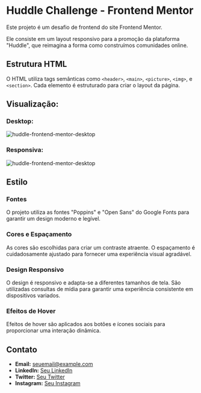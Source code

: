 # Huddle Challenge - Frontend Mentor

Este projeto é um desafio de frontend do site Frontend Mentor. 

Ele consiste em um layout responsivo para a promoção da plataforma "Huddle", que reimagina a forma como construímos comunidades online.

## Estrutura HTML

O HTML utiliza tags semânticas como `<header>`, `<main>`, `<picture>`, `<img>`, e `<section>`. Cada elemento é estruturado para criar o layout da página.


## Visualização:
### Desktop:
![huddle-frontend-mentor-desktop](.\src\images\huddle-frontend-mentor-desktop.png)
### Responsiva:
![huddle-frontend-mentor-desktop](.\src\images\huddle-frontend-mentor-desktop.gif)


## Estilo

### Fontes

O projeto utiliza as fontes "Poppins" e "Open Sans" do Google Fonts para garantir um design moderno e legível.

### Cores e Espaçamento

As cores são escolhidas para criar um contraste atraente. O espaçamento é cuidadosamente ajustado para fornecer uma experiência visual agradável.

### Design Responsivo

O design é responsivo e adapta-se a diferentes tamanhos de tela. São utilizadas consultas de mídia para garantir uma experiência consistente em dispositivos variados.

### Efeitos de Hover

Efeitos de hover são aplicados aos botões e ícones sociais para proporcionar uma interação dinâmica.

## Contato

- **Email:** seuemail@example.com
- **LinkedIn:** [Seu LinkedIn](https://www.linkedin.com)
- **Twitter:** [Seu Twitter](https://www.twitter.com)
- **Instagram:** [Seu Instagram](https://www.instagram.com)
